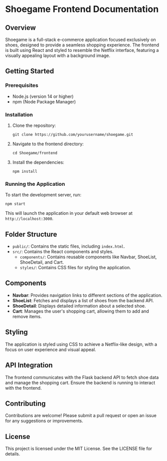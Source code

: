 # Shoegame Frontend Documentation

## Overview
Shoegame is a full-stack e-commerce application focused exclusively on shoes, designed to provide a seamless shopping experience. The frontend is built using React and styled to resemble the Netflix interface, featuring a visually appealing layout with a background image.

## Getting Started

### Prerequisites
- Node.js (version 14 or higher)
- npm (Node Package Manager)

### Installation
1. Clone the repository:
   ```
   git clone https://github.com/yourusername/shoegame.git
   ```
2. Navigate to the frontend directory:
   ```
   cd Shoegame/frontend
   ```
3. Install the dependencies:
   ```
   npm install
   ```

### Running the Application
To start the development server, run:
```
npm start
```
This will launch the application in your default web browser at `http://localhost:3000`.

## Folder Structure
- `public/`: Contains the static files, including `index.html`.
- `src/`: Contains the React components and styles.
  - `components/`: Contains reusable components like Navbar, ShoeList, ShoeDetail, and Cart.
  - `styles/`: Contains CSS files for styling the application.

## Components
- **Navbar**: Provides navigation links to different sections of the application.
- **ShoeList**: Fetches and displays a list of shoes from the backend API.
- **ShoeDetail**: Displays detailed information about a selected shoe.
- **Cart**: Manages the user's shopping cart, allowing them to add and remove items.

## Styling
The application is styled using CSS to achieve a Netflix-like design, with a focus on user experience and visual appeal.

## API Integration
The frontend communicates with the Flask backend API to fetch shoe data and manage the shopping cart. Ensure the backend is running to interact with the frontend.

## Contributing
Contributions are welcome! Please submit a pull request or open an issue for any suggestions or improvements.

## License
This project is licensed under the MIT License. See the LICENSE file for details.
